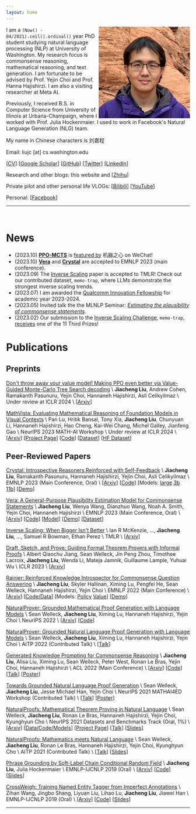 ```yaml
---
layout: home
---
```


<img src='/assets/Profile.png' width=250 style="float: right;">

I am a `(Now() - 04/2021).ceil().ordinal()` year PhD student studying natural language processing (NLP) at University of Washington.
My research focus is commonsense reasoning, mathematical reasoning, and text generation.
I am fortunate to be advised by Prof. Yejin Choi and Prof. Hanna Hajishirzi.
I am also a visiting researcher at Meta AI.

Previously, I received B.S. in Computer Science from University of Illinois at Urbana-Champaign, where I worked with Prof. Julia Hockenmaier.
I used to work in Facebook's Natural Language Generation (NLG) team.

My name in Chinese characters is 刘嘉程

Email: liujc [at] cs.washington.edu

[[CV](/assets/cv/cv.pdf)]
[[Google Scholar](https://scholar.google.com/citations?user=GJfoBZAAAAAJ)]
[[GitHub](https://github.com/liujch1998)]
[[Twitter](https://twitter.com/liujc1998)]
[[LinkedIn](https://www.linkedin.com/in/liujch1998/)]

Research and other blogs: this website and 
[[Zhihu](https://www.zhihu.com/people/liujch1998)]

Private pilot and other personal life VLOGs:
[[Bilibili](https://space.bilibili.com/326361080)]
[[YouTube](https://www.youtube.com/channel/UCG06GwB1IK0bXXrTcRe5Elw)]

Personal:
[[Facebook](https://www.facebook.com/liujch1998/)]

---

<br/>

# News

* (2023.10) [**PPO-MCTS**](https://arxiv.org/pdf/2309.15028.pdf) is [featured by](https://mp.weixin.qq.com/s/Zat0cOa5C8S8O5qEEbLcrg) 机器之心 on WeChat!
* (2023.10) [**Vera**](https://arxiv.org/pdf/2305.03695.pdf) and [**Crystal**](https://arxiv.org/pdf/2310.04921.pdf) are accepted to EMNLP 2023 (main conference).
* (2023.09) The [Inverse Scaling](https://arxiv.org/pdf/2306.09479.pdf) paper is accepted to TMLR! Check out our contributed dataset, `memo-trap`, where LLMs demonstrate the strongest inverse scaling trends.
* (2023.07) I am awarded the [Qualcomm Innovation Fellowship](https://www.qualcomm.com/research/university-relations/innovation-fellowship/2023-north-america) for academic year 2023-2024.
* (2023.05) Invited talk the the MLNLP Seminar: [*Estimating the plausibility of commonsense statements*](https://mp.weixin.qq.com/s/yEqKWY8ksX_3NwZ15QXQYw).
* (2023.02) Our submission to the [Inverse Scaling Challenge](https://github.com/inverse-scaling/prize), `memo-trap`, [receives](https://irmckenzie.co.uk/round2) one of the 11 Third Prizes!

# Publications

## Preprints

[Don't throw away your value model! Making PPO even better via Value-Guided Monte-Carlo Tree Search decoding](https://arxiv.org/pdf/2309.15028.pdf) \\
**Jiacheng Liu**, Andrew Cohen, Ramakanth Pasunuru, Yejin Choi, Hannaneh Hajishirzi, Asli Celikyilmaz \\
Under review at ICLR 2024 \\
[[Arxiv](https://arxiv.org/pdf/2309.15028.pdf)]

[MathVista: Evaluating Mathematical Reasoning of Foundation Models in Visual Contexts](https://arxiv.org/pdf/2310.02255.pdf) \\
Pan Lu, Hritik Bansal, Tony Xia, **Jiacheng Liu**, Chunyuan Li, Hannaneh Hajishirzi, Hao Cheng, Kai-Wei Chang, Michel Galley, Jianfeng Gao \\
NeurIPS 2023 MATH-AI Workshop \\
Under review at ICLR 2024 \\
[[Arxiv](https://arxiv.org/pdf/2310.02255.pdf)]
[[Project Page](https://mathvista.github.io)]
[[Code](https://github.com/lupantech/MathVista)]
[[Dataset](https://drive.google.com/file/d/1jX_nKaoDALEttiN1IR0dr89qLVt8yBkO/view)]
[[HF Dataset](https://huggingface.co/datasets/AI4Math/MathVista)]

## Peer-Reviewed Papers

[Crystal: Introspective Reasoners Reinforced with Self-Feedback](https://arxiv.org/pdf/2310.04921.pdf) \\
**Jiacheng Liu**, Ramakanth Pasunuru, Hannaneh Hajishirzi, Yejin Choi, Asli Celikyilmaz \\
EMNLP 2023 (Main Conference, Oral) \\
[[Arxiv](https://arxiv.org/pdf/2310.04921.pdf)]
[[Code](https://github.com/liujch1998/crystal)]
[Models: [large](https://huggingface.co/liujch1998/crystal-large) [3b](https://huggingface.co/liujch1998/crystal-3b) [11b](https://huggingface.co/liujch1998/crystal-11b)]
[[Demo](https://huggingface.co/spaces/liujch1998/crystal)]

[Vera: A General-Purpose Plausibility Estimation Model for Commonsense Statements](https://arxiv.org/pdf/2305.03695.pdf) \\
**Jiacheng Liu**, Wenya Wang, Dianzhuo Wang, Noah A. Smith, Yejin Choi, Hannaneh Hajishirzi \\
EMNLP 2023 (Main Conference, Oral) \\
[[Arxiv](https://arxiv.org/pdf/2305.03695.pdf)]
[[Code](https://github.com/liujch1998/vera)]
[[Model](https://huggingface.co/liujch1998/vera)]
[[Demo](https://huggingface.co/spaces/liujch1998/vera)]
[[Dataset](https://huggingface.co/datasets/liujch1998/vera_contrib)]

[Inverse Scaling: When Bigger Isn't Better](https://openreview.net/pdf?id=DwgRm72GQF) \\
Ian R McKenzie, ..., **Jiacheng Liu**, ..., Samuel R Bowman, Ethan Perez \\
TMLR \\
[[Arxiv](https://arxiv.org/pdf/2306.09479.pdf)]

[Draft, Sketch, and Prove: Guiding Formal Theorem Provers with Informal Proofs](https://openreview.net/pdf?id=SMa9EAovKMC) \\
Albert Qiaochu Jiang, Sean Welleck, Jin Peng Zhou, Timothee Lacroix, **Jiacheng Liu**, Wenda Li, Mateja Jamnik, Guillaume Lample, Yuhuai Wu \\
ICLR 2023 \\
[[Arxiv](https://arxiv.org/pdf/2210.12283.pdf)]

[Rainier: Reinforced Knowledge Introspector for Commonsense Question Answering](https://aclanthology.org/2022.emnlp-main.611.pdf) \\
**Jiacheng Liu**, Skyler Hallinan, Ximing Lu, Pengfei He, Sean Welleck, Hannaneh Hajishirzi, Yejin Choi \\
EMNLP 2022 (Main Conference) \\
[[Arxiv](https://arxiv.org/pdf/2210.03078.pdf)]
[[Code/Data](https://github.com/liujch1998/rainier)]
[Models: [Policy](https://huggingface.co/liujch1998/rainier-large) [Value](https://huggingface.co/liujch1998/rainier-large-value)]
[[Demo](https://huggingface.co/spaces/liujch1998/rainier)]
<!-- [[Demo](http://qa.cs.washington.edu:14411/)] -->

[NaturalProver: Grounded Mathematical Proof Generation with Language Models](https://papers.nips.cc/paper_files/paper/2022/file/1fc548a8243ad06616eee731e0572927-Paper-Conference.pdf) \\
Sean Welleck, **Jiacheng Liu**, Ximing Lu, Hannaneh Hajishirzi, Yejin Choi \\
NeurIPS 2022 \\
[[Arxiv](https://arxiv.org/pdf/2205.12910.pdf)]
[[Code](https://github.com/wellecks/naturalprover)]

[NaturalProver: Grounded Natural Language Proof Generation with Language Models](http://aitp-conference.org/2022/abstract/AITP_2022_paper_12.pdf) \\
Sean Welleck, **Jiacheng Liu**, Ximing Lu, Hannaneh Hajishirzi, Yejin Choi \\
AITP 2022 (Contributed Talk) \\
[[Talk](http://grid01.ciirc.cvut.cz/~mptp/zoomaitp/2022-09-07/video1696925438.mp4)]

[Generated Knowledge Prompting for Commonsense Reasoning](https://aclanthology.org/2022.acl-long.225.pdf) \\
**Jiacheng Liu**, Alisa Liu, Ximing Lu, Sean Welleck, Peter West, Ronan Le Bras, Yejin Choi, Hannaneh Hajishirzi \\
ACL 2022 (Main Conference) \\
[[Arxiv](https://arxiv.org/pdf/2110.08387.pdf)]
[[Code](https://github.com/liujch1998/GKP)]
[[Talk](https://underline.io/events/284/sessions/10764/lecture/50402-long-generated-knowledge-prompting-for-commonsense-reasoning)]
[[Poster](https://underline.io/events/284/sessions/10764/lecture/50402-long-generated-knowledge-prompting-for-commonsense-reasoning)]

[Towards Grounded Natural Language Proof Generation](https://mathai4ed.github.io/papers/papers/paper_10.pdf) \\
Sean Welleck, **Jiacheng Liu**, Jesse Michael Han, Yejin Choi \\
NeurIPS 2021 MATHAI4ED Workshop (Contributed Talk) \\
[[Talk](https://neurips.cc/virtual/2021/workshop/21828)]
[[Poster](https://mathai4ed.github.io/papers/posters/poster_10.png)]

[NaturalProofs: Mathematical Theorem Proving in Natural Language](https://datasets-benchmarks-proceedings.neurips.cc/paper/2021/file/d9d4f495e875a2e075a1a4a6e1b9770f-Paper-round1.pdf) \\
Sean Welleck, **Jiacheng Liu**, Ronan Le Bras, Hannaneh Hajishirzi, Yejin Choi, Kyunghyun Cho \\
NeurIPS 2021 Datasets and Benchmarks Track (Oral, 1%) \\
[[Arxiv](https://arxiv.org/pdf/2104.01112.pdf)]
[[Data/Code/Models](https://github.com/wellecks/naturalproofs)]
[[Project Page](https://wellecks.github.io/naturalproofs/)]
[[Talk](https://nips.cc/Conferences/2021/ScheduleMultitrack?event=38450)]
[[Slides](https://drive.google.com/file/d/1ZqN_ClsP6Y1_aFVsW_61pcvgcpJ3E4m9/view)]

[NaturalProofs: Mathematics meets Natural Language](http://aitp-conference.org/2021/abstract/paper_4.pdf) \\
Sean Welleck, **Jiacheng Liu**, Ronan Le Bras, Hannaneh Hajishirzi, Yejin Choi, Kyunghyun Cho \\
AITP 2021 (Contributed Talk) \\
[[Talk](http://grid01.ciirc.cvut.cz/~mptp/zoomaitp/2021-09-07a/zoom_1.mp4)]
[[Slides](http://aitp-conference.org/2021/slides/SW.pdf)]

[Phrase Grounding by Soft-Label Chain Conditional Random Field](https://www.aclweb.org/anthology/D19-1515.pdf) \\
**Jiacheng Liu**, Julia Hockenmaier \\
EMNLP-IJCNLP 2019 (Oral) \\
[[Arxiv](https://arxiv.org/pdf/1909.00301.pdf)]
[[Code](https://github.com/liujch1998/SoftLabelCCRF)]
[[Slides](https://drive.google.com/file/d/13KSDMj_CdcmwoiNO-gccDG7OHse5ldtw/view?usp=sharing)]

[CrossWeigh: Training Named Entity Tagger from Imperfect Annotations](https://www.aclweb.org/anthology/D19-1519.pdf) \\
Zihan Wang, Jingbo Shang, Liyuan Liu, Lihao Lu, **Jiacheng Liu**, Jiawei Han \\
EMNLP-IJCNLP 2019 (Oral) \\
[[Arxiv](https://arxiv.org/pdf/1909.01441.pdf)]
[[Code](https://github.com/ZihanWangKi/CrossWeigh)]
[[Slides](https://drive.google.com/file/d/1Q_fhl9ksucJPe2UCcdh47saXjPBgK48H/view?usp=sharing)]

---

<br/>
